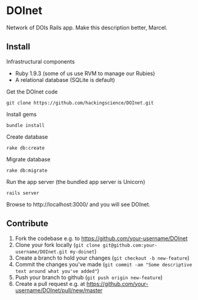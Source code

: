 DOInet
======

Network of DOIs Rails app.  Make this description better, Marcel.

## Install

Infrastructural components

 * Ruby 1.9.3 (some of us use RVM to manage our Rubies)
 * A relational database (SQLite is default)

Get the DOInet code

    git clone https://github.com/hackingscience/DOInet.git

Install gems

    bundle install

Create database

    rake db:create

Migrate database

    rake db:migrate

Run the app server (the bundled app server is Unicorn)

    rails server

Browse to http://localhost:3000/ and you will see DOInet.

## Contribute

1. Fork the codebase e.g. to https://github.com/your-username/DOInet
1. Clone your fork locally (`git clone
git@github.com:your-username/DOInet.git my-doinet`)
1. Create a branch to hold your changes (`git checkout -b new-feature`)
1. Commit the changes you've made (`git commit -am "Some descriptive text around
what you've added"`)
1. Push your branch to github (`git push origin new-feature`)
1. Create a pull request e.g. at https://github.com/your-username/DOInet/pull/new/master
